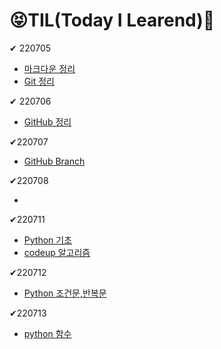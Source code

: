 # 😝TIL(Today I Learend)📝

✔ 220705 

- [마크다운 정리](https://github.com/rhoeunbin/TIL/blob/master/Day1/%EB%A7%88%ED%81%AC%EB%8B%A4%EC%9A%B4%EC%A0%95%EB%A6%AC.md)
- [Git 정리](https://github.com/rhoeunbin/TIL/blob/master/Day1/git%EC%A0%95%EB%A6%AC.md)

✔ 220706

- [GitHub 정리](https://github.com/rhoeunbin/TIL/blob/master/Day2/github.md)

✔220707

- [GitHub Branch](https://github.com/rhoeunbin/TIL/blob/master/Day3/github%EC%A0%95%EB%A6%AC2.md)

✔220708

- 

✔220711

- [Python 기초](https://github.com/rhoeunbin/TIL/blob/master/220711/Python%EC%A0%95%EB%A6%AC.md)
- [codeup 알고리즘](https://github.com/rhoeunbin/TIL/commit/a59f4af79c7bd375b6dd686cc6ca9edea1eb4ef7#diff-072a6211ca95f5796ff2ace2f1da3e07704b5d831f4984395c063b40ea9cac27)

✔220712

- [Python 조건문,반복문](https://github.com/rhoeunbin/TIL/blob/master/220711/Python%EC%A0%95%EB%A6%AC.md)

✔220713

- [python 함수](https://github.com/rhoeunbin/TIL/blob/master/220713/python%20%ED%95%A8%EC%88%98.md)